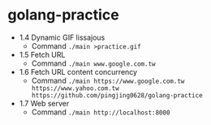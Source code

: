 # golang-practice

- 1.4 Dynamic GIF lissajous
  - Command  `./main >practice.gif`
- 1.5 Fetch URL
  - Command  `./main www.google.com.tw`
- 1.6 Fetch URL content concurrency
  - Command  `./main https://www.google.com.tw https://www.yahoo.com.tw https://github.com/pingjing0628/golang-practice`
- 1.7 Web server
  - Command  `./main http://localhost:8000`
